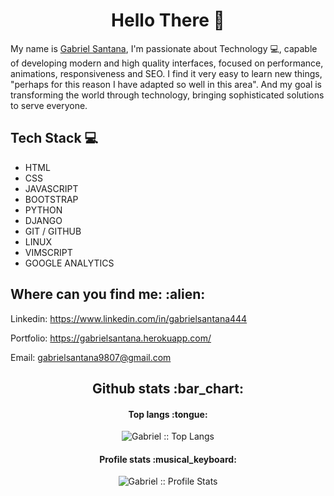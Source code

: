 <h1 align="center"> Hello There 👋 </h1>

My name is [Gabriel Santana](https://www.linkedin.com/in/gabrielsantana444), I'm passionate about Technology 💻, capable of developing modern and high quality interfaces, focused on performance, animations, responsiveness and SEO. I find it very easy to learn new things, "perhaps for this reason I have adapted so well in this area". And my goal is transforming the world through technology, bringing sophisticated solutions to serve everyone.             


## Tech Stack :computer:

* HTML
* CSS
* JAVASCRIPT
* BOOTSTRAP
* PYTHON
* DJANGO
* GIT / GITHUB
* LINUX
* VIMSCRIPT
* GOOGLE ANALYTICS

<h2>Where can you find me: :alien:</h2>

Linkedin: https://www.linkedin.com/in/gabrielsantana444

Portfolio: https://gabrielsantana.herokuapp.com/

Email: gabrielsantana9807@gmail.com


<h2 align="center">Github stats :bar_chart:</h2>


<h4 align="center">Top langs :tongue:</h4>

<p align="center"><img src="https://github-readme-stats.vercel.app/api/top-langs/?username=GabrielSantos198&langs_count=10&theme=tokyonight&layout=compact" alt="Gabriel :: Top Langs" /></p>

<h4 align="center">Profile stats :musical_keyboard:</h4>

<p align="center"><img src="https://github-readme-stats.vercel.app/api?username=GabrielSantos198&show_icons=true&theme=radical" alt="Gabriel :: Profile Stats" /></p>

